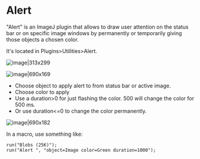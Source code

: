 # Alert

"Alert" is an ImageJ plugin that allows to draw user attention on the status bar or on specific image windows by permanently or temporarily giving those objects a chosen color.

It's located in Plugins>Utilities>Alert. 

![image|313x299](https://aws1.discourse-cdn.com/business4/uploads/imagej/original/3X/3/d/3d67e15f45410fd43d5ac0031be6a179052ec92f.png) 

![image|690x169](https://aws1.discourse-cdn.com/business4/uploads/imagej/original/3X/b/c/bc6bd448e0a3e57796806eca5a0d7a1ca7324792.png) 

* Choose object to apply alert to from status bar or active image.
* Choose color to apply
* Use a duration>0 for just flashing the color. 500 will change the color for 500 ms.
* Or use duration<=0 to change the color permanently.

![image|690x182](https://aws1.discourse-cdn.com/business4/uploads/imagej/original/3X/4/d/4d7b5f381e8a1da7fe83b4b69a20867d728a36a1.jpeg) 


In a macro, use something like:

```
run("Blobs (25K)");
run("Alert ", "object=Image color=Green duration=1000");
```
